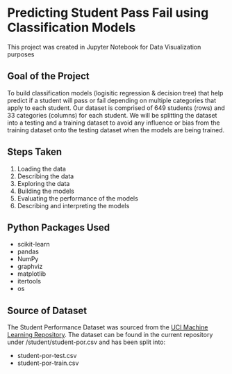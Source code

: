 # Predicting Student Pass Fail using Classification Models
This project was created in Jupyter Notebook for Data Visualization purposes
## Goal of the Project
To build classification models (logisitic regression & decision tree) that help predict if a student will pass or fail depending on multiple categories that apply to each student. Our dataset is comprised of 649 students (rows) and 33 categories (columns) for each student. We will be splitting the dataset into a testing and a training dataset to avoid any influence or bias from the training dataset onto the testing dataset when the models are being trained. 

## Steps Taken
1. Loading the data
2. Describing the data
3. Exploring the data
4. Building the models
5. Evaluating the performance of the models
6. Describing and interpreting the models

## Python Packages Used
- scikit-learn 
- pandas
- NumPy
- graphviz
- matplotlib
- itertools
- os

## Source of Dataset
The Student Performance Dataset was sourced from the [UCI Machine Learning Repository](https://archive.ics.uci.edu/ml/datasets/Student+Performance).
The dataset can be found in the current repository under /student/student-por.csv and has been split into:
- student-por-test.csv
- student-por-train.csv
